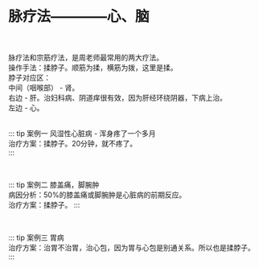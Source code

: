 # 脉疗法————心、脑

<br><br>
脉疗法和宗筋疗法，是周老师最常用的两大疗法。<br>
操作手法：揉脖子。顺筋为揉，横筋为拨，这里是揉。<br>
脖子对应区：<br>
中间（咽喉部） - 肾。<br>
右边 - 肝。治妇科病、阴道痒很有效，因为肝经环绕阴器，下病上治。<br>
左边 - 心。
<br><br>

::: tip 案例一	
风湿性心脏病 - 浑身疼了一个多月<br>
治疗方案：揉脖子。20分钟，就不疼了。<br>
:::

<br>

::: tip 案例二	
膝盖痛，脚腕肿<br>
病因分析：50%的膝盖痛或脚腕肿是心脏病的前期反应。<br>
治疗方案：揉脖子。
:::

<br>

::: tip 案例三	
胃病<br>
治疗方案：治胃不治胃，治心包，因为胃与心包是别通关系。所以也是揉脖子。
:::